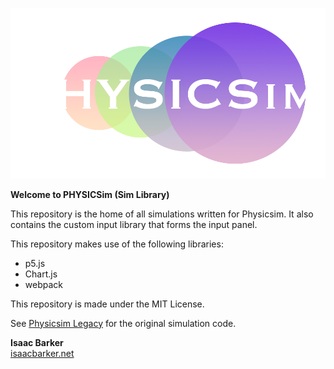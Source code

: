 ![PHYSICSim](./src//static/logo-header.png)

**Welcome to PHYSICSim (Sim Library)**

This repository is the home of all simulations written for Physicsim. It also contains the custom input library that forms the input panel.

This repository makes use of the following libraries:

- p5.js
- Chart.js
- webpack

This repository is made under the MIT License.

See [Physicsim Legacy]('https://github.com/physic-sim/physicsim-legacy') for the original simulation code.

__Isaac Barker__
<br>[isaacbarker.net](https://www.isaacbarker.net)<br>